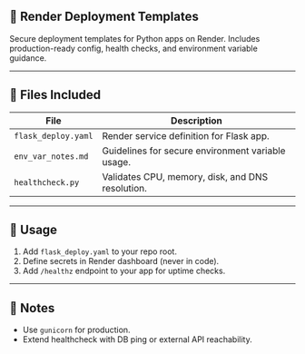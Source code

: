 ## 🚀 Render Deployment Templates

Secure deployment templates for Python apps on Render. Includes production-ready config, health checks, and environment variable guidance.

---

## 🔧 Files Included

| File | Description |
|------|-------------|
| `flask_deploy.yaml` | Render service definition for Flask app. |
| `env_var_notes.md` | Guidelines for secure environment variable usage. |
| `healthcheck.py` | Validates CPU, memory, disk, and DNS resolution. |

---

## 🚀 Usage

1. Add `flask_deploy.yaml` to your repo root.
2. Define secrets in Render dashboard (never in code).
3. Add `/healthz` endpoint to your app for uptime checks.

---

## 🧠 Notes

- Use `gunicorn` for production.
- Extend healthcheck with DB ping or external API reachability.
